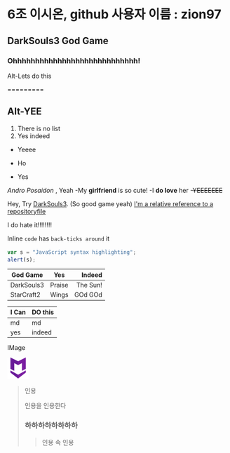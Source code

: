 # 6조 이시온, github 사용자 이름 : zion97

## DarkSouls3 God Game

### Ohhhhhhhhhhhhhhhhhhhhhhhhhhhh!


Alt-Lets do this

=========


Alt-YEE
----------
1. There is no list
2. Yes indeed

* Yeeee
- Ho
+ Yes


*Andro Posaidon* , Yeah
-My **girlfriend** is so cute!
-I **do love** her
 -~~YEEEEEEE~~

Hey, Try [DarkSouls3](https://namu.wiki/w/%EB%8B%A4%ED%81%AC%20%EC%86%8C%EC%9A%B8%203).
(So good game yeah)
[I'm a relative reference to a repositoryfile](../blob/master/LICENSE)

I do hate it!!!!!!!!

Inline `code` has `back-ticks around` it

```javascript
var s = "JavaScript syntax highlighting";
alert(s);
```

| God Game |  Yes  | Indeed |
| -------- |:-----:| ------:|
|DarkSouls3|Praise |The Sun!|
|StarCraft2| Wings | GOd GOd|

I Can | DO this
---|---
md|md
yes|indeed


IMage

![alt text](https://github.com/adam-p/markdown-here/raw/master/src/common/images/icon48.png "Logo Title Text 1")


>인용
>
>인용을 인용한다
>
> ### 하하하하하하하하
>
>>인용 속 인용
